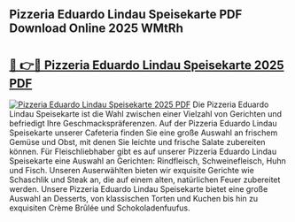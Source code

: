 ## Pizzeria Eduardo Lindau Speisekarte PDF Download Online 2025 WMtRh

# <h2><a href="http://gcb31qu.nevu.top/?p=Pizzeria+Eduardo+Lindau+Speisekarte">🔗 👉🔴 Pizzeria Eduardo Lindau Speisekarte 2025 PDF</a></h2>

[![Pizzeria Eduardo Lindau Speisekarte 2025 PDF](https://i.imgur.com/dBaPXMq.png)](http://gcb31qu.nevu.top/?p=Pizzeria+Eduardo+Lindau+Speisekarte)
Die Pizzeria Eduardo Lindau Speisekarte ist die Wahl zwischen einer Vielzahl von Gerichten und befriedigt Ihre Geschmackspräferenzen. Auf der Pizzeria Eduardo Lindau Speisekarte unserer Cafeteria finden Sie eine große Auswahl an frischem Gemüse und Obst, mit denen Sie leichte und frische Salate zubereiten können. Für Fleischliebhaber gibt es auf unserer Pizzeria Eduardo Lindau Speisekarte eine Auswahl an Gerichten: Rindfleisch, Schweinefleisch, Huhn und Fisch. Unseren Auserwählten bieten wir exquisite Gerichte wie Schaschlik und Steak an, die auf einem alten, natürlichen Feuer zubereitet werden. Unsere Pizzeria Eduardo Lindau Speisekarte bietet eine große Auswahl an Desserts, von klassischen Torten und Kuchen bis hin zu exquisiten Crème Brûlée und Schokoladenfuufus.
